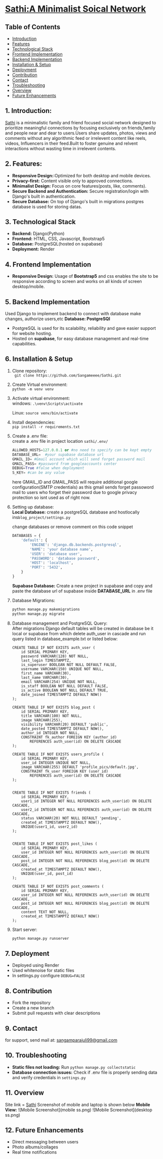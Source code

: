 # <a href="">Sathi:A  Minimalist Soical Network</a>
## Table of Contents 
- [Introduction](#1-introduction) 
-  [Features](#2-features) 
- [Technological Stack](#3-technological-stack) 
- [Frontend Implementation](#4-frontend-implementation) 
-  [Backend Implementation](#5-backend-implementation)
-   [Installation & Setup](#6-installation--setup) 
- [Deployment](#7-deployment) 
-  [Contribution](#8-contribution) 
-  [Contact](#9-contact) 
-  [Troubleshooting](#10-troubleshooting) 
-  [Overview](#11-overview) 
-  [Future Enhancements](#12-future-enhancements)
## 1. Introduction:
<a href = "https://justwriteit.onrender.com/">Sathi</a> is a  minimalistic family and friend focused social network designed to prioritize meaningful connections by focusing exclusively on friends,family and people near and dear to users.Users share updates, photos, views and comments without any algorithmic feed or irrelevent content like reels, videos, Influencers in their feed.Built to foster genuine and relvent interactions without wasting time in irrelevent contents.

## 2. Features:
- **Responsive Design:**:Optimized for both desktop and mobile devices.
- **Privacy-first:** Content visible only to approved connections.
- **Minimalist Design:** Focus on core features(posts, like, comments).
- **Secure Backend and Authentication:** Secure registration/login with Django's built in authentication.
- **Secure Database:** On top of Django's built in migrations postgres database is used for storing datas.

## 3. Technological Stack
- **Backend:** Django(Python)
- **Frontend:** HTML, CSS, Javascript, Bootstrap5
- **Database:** PostgreSQL(hosted on supabase)
- **Deployment:** Render

## 4. Frontend Implementation
- **Responsive Design:** Usage of **Bootstrap5** and css enables the site to be responsive according to screen and works on all kinds of screen desktop/mobile.
## 5. Backend  Implementation
Used Django to implement backend to connect with database make changes, authorize users,etc
**Database: PostgreSQl**
- PostgreSQL is used for its scalability, reliability and gave easier support for website hosting.
- Hosted on **supabase**, for easy database management and real-time capabilities.

## 6. Installation & Setup
1. Clone repository:<br>
	`` git clone https://github.com/Sangameeee/Sathi.git``

2. Create Virtual environment:<br>
``python -m venv venv``

3. Activate virtual environment:<br>
windows:
`` .\venv\Scripts\activate ``
	
	Linux:
``source venv/bin/activate``
4. Install dependencies:<br>
``pip install -r requirements.txt``
5. Create a .env file:<br>
	create a .env file in project location `sathi/.env/`
	```python
	ALLOWED_HOSTS=127.0.0.1 or #no need to specify can be kept empty	
	DATABASE_URL=  #your supabase database url
	GMAIL_ID= #Gmail account which will send forget password mail 
	GMAIL_PASS= #password from googleaccounts center
	DEBUG=True #false when deployment
	S_KEY= #can be any value
	```
	here GMAIL_ID and GMAIL_PASS will require additional google configuration(SMTP credentials) as 
	this gmail sends forget passoword mail to users who forget their password due to google privacy protection so isnt used as of right now.  


6. Setting up database:<br>
	**Local Database:**
	create a postgreSQL database and hostlocally
	ins``blog_project/settings.py``
	
	change databases or remove comment on this code snippet
	```python
	DATABASES = {
	    'default': {
	        'ENGINE': 'django.db.backends.postgresql',
	        'NAME': 'your database name', 
	        'USER': 'database user',   
	        'PASSWORD': 'database password',
	        'HOST': 'localhost',        
	        'PORT': '5432',              
	    }
	}
	```
	**Supabase Database:**
	Create a new project in supabase and copy and paste the database url of supabase inside **DATABASE_URL**  in .env file
7. Database Migrations:<br>
	```python
	python manage.py makemigrations
	python manage.py migrate
	```
8. Database management and PostgreSQL Query:<br>
	After migrations Django default tables will be created in database be it local or supabase from which delete auth_user in cascade
	and run query listed in database_example.txt or listed below:
	```
	CREATE TABLE IF NOT EXISTS auth_user (
	    id SERIAL PRIMARY KEY,
	    password VARCHAR(128) NOT NULL,
	    last_login TIMESTAMPTZ,
	    is_superuser BOOLEAN NOT NULL DEFAULT FALSE,
	    username VARCHAR(150) UNIQUE NOT NULL,
	    first_name VARCHAR(30),
	    last_name VARCHAR(30),
	    email VARCHAR(254) UNIQUE NOT NULL,
	    is_staff BOOLEAN NOT NULL DEFAULT FALSE,
	    is_active BOOLEAN NOT NULL DEFAULT TRUE,
	    date_joined TIMESTAMPTZ DEFAULT NOW()
	);

	CREATE TABLE IF NOT EXISTS blog_post (
	    id SERIAL PRIMARY KEY,
	    title VARCHAR(100) NOT NULL,
	    image VARCHAR(255),
	    visibility VARCHAR(20) DEFAULT 'public',
	    date_posted TIMESTAMPTZ DEFAULT NOW(),
	    author_id INTEGER NOT NULL,
	    CONSTRAINT fk_author FOREIGN KEY (author_id)
	        REFERENCES auth_user(id) ON DELETE CASCADE
	);

	CREATE TABLE IF NOT EXISTS users_profile (
	    id SERIAL PRIMARY KEY,
	    user_id INTEGER UNIQUE NOT NULL,
	    image VARCHAR(255) DEFAULT 'profile_pics/default.jpg',
	    CONSTRAINT fk_user FOREIGN KEY (user_id)
	        REFERENCES auth_user(id) ON DELETE CASCADE
	);


	CREATE TABLE IF NOT EXISTS friends (
	    id SERIAL PRIMARY KEY,
	    user1_id INTEGER NOT NULL REFERENCES auth_user(id) ON DELETE CASCADE,
	    user2_id INTEGER NOT NULL REFERENCES auth_user(id) ON DELETE CASCADE,
	    status VARCHAR(20) NOT NULL DEFAULT 'pending',
	    created_at TIMESTAMPTZ DEFAULT NOW(),
	    UNIQUE(user1_id, user2_id)
	);


	CREATE TABLE IF NOT EXISTS post_likes (
	    id SERIAL PRIMARY KEY,
	    user_id INTEGER NOT NULL REFERENCES auth_user(id) ON DELETE CASCADE,
	    post_id INTEGER NOT NULL REFERENCES blog_post(id) ON DELETE CASCADE,
	    created_at TIMESTAMPTZ DEFAULT NOW(),
	    UNIQUE(user_id, post_id)
	);

	CREATE TABLE IF NOT EXISTS post_comments (
	    id SERIAL PRIMARY KEY,
	    user_id INTEGER NOT NULL REFERENCES auth_user(id) ON DELETE CASCADE,
	    post_id INTEGER NOT NULL REFERENCES blog_post(id) ON DELETE CASCADE,
	    content TEXT NOT NULL,
	    created_at TIMESTAMPTZ DEFAULT NOW()
	);
	```
9. Start server:<br>
	```python
	python manage.py runserver
	``` 
## 7. Deployment
- Deployed using  Render
- Used whitenoise for static files 
- In settings.py configure ``DEBUG=FALSE``

## 8. Contribution
- Fork the repository 
- Create a new branch 
- Submit pull requests with clear descriptions

## 9. Contact
for support, send mail at: sangamparajuli99@gmail.com

## 10. Troubleshooting 
- **Static files not loading:** Run ``python manage.py collectstatic``
- **Database connection issues:** Check if .env file is properly sending data and verify credentials in ``settings.py``

## 11. Overview
Site link = <a href = "https://justwriteit.onrender.com/">Sathi</a>
Screenshot of mobile and laptop is shown below
**Mobile View:**
![Mobile Screenshot](mobile ss.png)
![Mobile Screenshot](desktop ss.png)


## 12. Future Enhancements
- Direct messaging between users
- Photo albums/collages 
- Real time notifications
